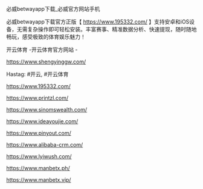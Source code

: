 必威betwayapp下载_必威官方网站手机

必威betwayapp下载官方正版【 https://www.195332.com/ 】支持安卓和iOS设备，无需复杂操作即可轻松安装。丰富赛事、精准数据分析、快速提现，随时随地畅玩，感受极致的体育娱乐魅力！

开云体育 -开云体育官方网站 -

https://www.shengyinggw.com/

Hastag: #开云, #开云体育

https://www.195332.com/

https://www.printzl.com/

https://www.sinomswealth.com/

https://www.ideayoujie.com/

https://www.pinyout.com/

https://www.alibaba-crm.com/

https://www.lyiwush.com/

https://www.manbetx.ph/

https://www.manbetx.vip/
